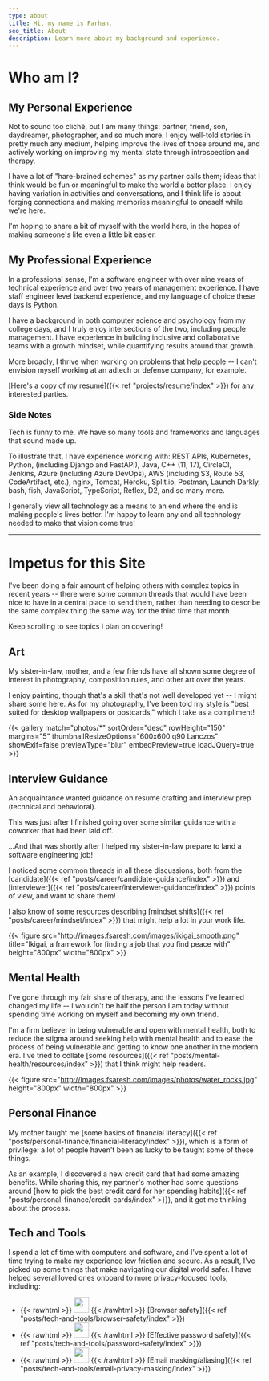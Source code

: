 ```yaml
---
type: about
title: Hi, my name is Farhan.
seo_title: About
description: Learn more about my background and experience.
---
```


# Who am I?
## My Personal Experience
Not to sound too cliché, but I am many things: partner, friend, son, daydreamer, photographer, and so much more. I enjoy well-told stories in pretty much any medium, helping improve the lives of those around me, and actively working on improving my mental state through introspection and therapy.

I have a lot of "hare-brained schemes" as my partner calls them; ideas that I think would be fun or meaningful to make the world a better place. I enjoy having variation in activities and conversations, and I think life is about forging connections and making memories meaningful to oneself while we're here.

I'm hoping to share a bit of myself with the world here, in the hopes of making someone's life even a little bit easier.

## My Professional Experience
In a professional sense, I'm a software engineer with over nine years of technical experience and over two years of management experience. I have staff engineer level backend experience, and my language of choice these days is Python. 

I have a background in both computer science and psychology from my college days, and I truly enjoy intersections of the two, including people management. I have experience in building inclusive and collaborative teams with a growth mindset, while quantifying results around that growth. 

More broadly, I thrive when working on problems that help people -- I can't envision myself working at an adtech or defense company, for example.

[Here's a copy of my resumé]({{< ref "projects/resume/index" >}}) for any interested parties.

### Side Notes
Tech is funny to me. We have so many tools and frameworks and languages that sound made up. 

To illustrate that, I have experience working with: REST APIs, Kubernetes, Python, (including Django and FastAPI), Java, C++ (11, 17), CircleCI, Jenkins, Azure (including Azure DevOps), AWS (including S3, Route 53, CodeArtifact, etc.), nginx, Tomcat, Heroku, Split.io, Postman, Launch Darkly, bash, fish, JavaScript, TypeScript, Reflex, D2, and so many more.

I generally view all technology as a means to an end where the end is making people's lives better. I'm happy to learn any and all technology needed to make that vision come true!

---

# Impetus for this Site
I've been doing a fair amount of helping others with complex topics in recent years -- there were some common threads that would have been nice to have in a central place to send them, rather than needing to describe the same complex thing the same way for the third time that month. 

Keep scrolling to see topics I plan on covering!

## Art
My sister-in-law, mother, and a few friends have all shown some degree of interest in photography, composition rules, and other art over the years.

I enjoy painting, though that's a skill that's not well developed yet -- I might share some here. As for my photography, I've been told my style is "best suited for desktop wallpapers or postcards," which I take as a compliment!

{{< gallery match="photos/*" sortOrder="desc" rowHeight="150" margins="5" thumbnailResizeOptions="600x600 q90 Lanczos" showExif=false previewType="blur" embedPreview=true loadJQuery=true >}}

## Interview Guidance
An acquaintance wanted guidance on resume crafting and interview prep (technical and behavioral).

This was just after I finished going over some similar guidance with a coworker that had been laid off.

...And that was shortly after I helped my sister-in-law prepare to land a software engineering job!

I noticed some common threads in all these discussions, both from the [candidate]({{< ref "posts/career/candidate-guidance/index" >}}) and [interviewer]({{< ref "posts/career/interviewer-guidance/index" >}}) points of view, and want to share them!

I also know of some resources describing [mindset shifts]({{< ref "posts/career/mindset/index" >}}) that might help a lot in your work life.

{{< figure src="http://images.fsaresh.com/images/ikigai_smooth.png" title="Ikigai, a framework for finding a job that you find peace with" height="800px" width="800px" >}}


## Mental Health
I've gone through my fair share of therapy, and the lessons I've learned changed my life -- I wouldn't be half the person I am today without spending time working on myself and becoming my own friend.

I'm a firm believer in being vulnerable and open with mental health, both to reduce the stigma around seeking help with mental health and to ease the process of being vulnerable and getting to know one another in the modern era. I've tried to collate [some resources]({{< ref "posts/mental-health/resources/index" >}}) that I think might help readers.

{{< figure src="http://images.fsaresh.com/images/photos/water_rocks.jpg" height="800px" width="800px" >}}

## Personal Finance
My mother taught me [some basics of financial literacy]({{< ref "posts/personal-finance/financial-literacy/index" >}}), which is a form of privilege: a lot of people haven't been as lucky to be taught some of these things. 

As an example, I discovered a new credit card that had some amazing benefits. While sharing this, my partner's mother had some questions around [how to pick the best credit card for her spending habits]({{< ref "posts/personal-finance/credit-cards/index" >}}), and it got me thinking about the process.

## Tech and Tools
I spend a lot of time with computers and software, and I've spent a lot of time trying to make my experience low friction and secure. As a result, I've picked up some things that make navigating our digital world safer. I have helped several loved ones onboard to more privacy-focused tools, including:
-   {{< rawhtml >}}
    <img src="http://images.fsaresh.com/images/logo-files/firefox_logo_small.png" height="30px" width="30px" inline=true >
    {{< /rawhtml >}}
    [Browser safety]({{< ref "posts/tech-and-tools/browser-safety/index" >}})
-   {{< rawhtml >}}
    <img src="http://images.fsaresh.com/images/logo-files/proton_pass.svg" height="30px" width="30px" inline=true >
    {{< /rawhtml >}}
    [Effective password safety]({{< ref "posts/tech-and-tools/password-safety/index" >}})
-   {{< rawhtml >}}
    <img src="http://images.fsaresh.com/images/logo-files/proton_mail.svg" height="30px" width="30px" inline=true >
    {{< /rawhtml >}}
    [Email masking/aliasing]({{< ref "posts/tech-and-tools/email-privacy-masking/index" >}})
